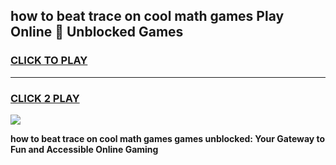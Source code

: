 
## how to beat trace on cool math games Play Online 👋 Unblocked Games
<h3>
<a href="https://news.freeplayer.one?title=how_to_beat_trace_on_cool_math_games&ref=17CMG">CLICK TO PLAY</a></h3>
<hr>

<h3>
<a href="https://news.freeplayer.one?title=how_to_beat_trace_on_cool_math_games&ref=17CMG">CLICK 2 PLAY</a>
  
</h3>

<a href="https://news.freeplayer.one?title=how_to_beat_trace_on_cool_math_games&ref=17CMG/"><img src="https://clearcache.store/games.png"></a>


**how to beat trace on cool math games games unblocked: Your Gateway to Fun and Accessible Online Gaming**
